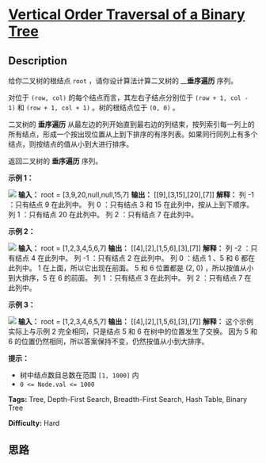 # [Vertical Order Traversal of a Binary Tree][title]

## Description

给你二叉树的根结点 `root` ，请你设计算法计算二叉树的 __**垂序遍历** 序列。

对位于 `(row, col)` 的每个结点而言，其左右子结点分别位于 `(row + 1, col - 1)` 和 `(row + 1, col +
1)` 。树的根结点位于 `(0, 0)` 。

二叉树的 **垂序遍历**
从最左边的列开始直到最右边的列结束，按列索引每一列上的所有结点，形成一个按出现位置从上到下排序的有序列表。如果同行同列上有多个结点，则按结点的值从小到大进行排序。

返回二叉树的 **垂序遍历** 序列。

**示例 1：**

![](https://assets.leetcode.com/uploads/2021/01/29/vtree1.jpg)
            **输入：** root = [3,9,20,null,null,15,7]    **输出：** [[9],[3,15],[20],[7]]    **解释：**    列 -1 ：只有结点 9 在此列中。    列  0 ：只有结点 3 和 15 在此列中，按从上到下顺序。    列  1 ：只有结点 20 在此列中。    列  2 ：只有结点 7 在此列中。

**示例 2：**

![](https://assets.leetcode.com/uploads/2021/01/29/vtree2.jpg)
            **输入：** root = [1,2,3,4,5,6,7]    **输出：** [[4],[2],[1,5,6],[3],[7]]    **解释：**    列 -2 ：只有结点 4 在此列中。    列 -1 ：只有结点 2 在此列中。    列  0 ：结点 1 、5 和 6 都在此列中。              1 在上面，所以它出现在前面。              5 和 6 位置都是 (2, 0) ，所以按值从小到大排序，5 在 6 的前面。    列  1 ：只有结点 3 在此列中。    列  2 ：只有结点 7 在此列中。    

**示例 3：**

![](https://assets.leetcode.com/uploads/2021/01/29/vtree3.jpg)
            **输入：** root = [1,2,3,4,6,5,7]    **输出：** [[4],[2],[1,5,6],[3],[7]]    **解释：**    这个示例实际上与示例 2 完全相同，只是结点 5 和 6 在树中的位置发生了交换。    因为 5 和 6 的位置仍然相同，所以答案保持不变，仍然按值从小到大排序。

**提示：**

  * 树中结点数目总数在范围 `[1, 1000]` 内
  * `0 <= Node.val <= 1000`


**Tags:** Tree, Depth-First Search, Breadth-First Search, Hash Table, Binary Tree

**Difficulty:** Hard

## 思路

[title]: https://leetcode-cn.com/problems/vertical-order-traversal-of-a-binary-tree
